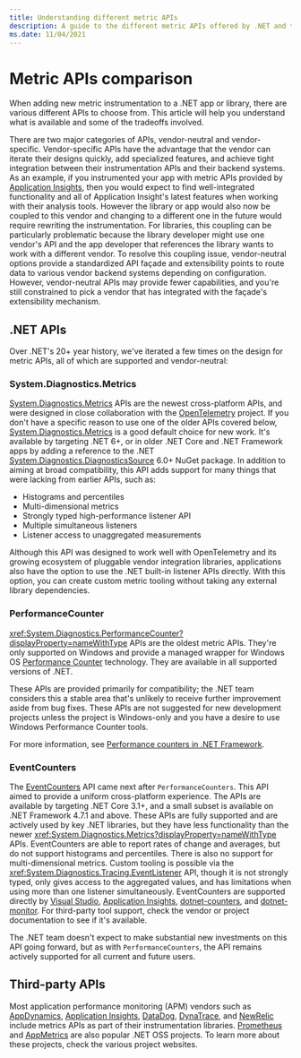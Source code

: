 ```yaml
---
title: Understanding different metric APIs
description: A guide to the different metric APIs offered by .NET and third parties.
ms.date: 11/04/2021
---
```


# Metric APIs comparison

When adding new metric instrumentation to a .NET app or library, there are various different APIs to choose from. This article
will help you understand what is available and some of the tradeoffs involved.

There are two major categories of APIs, vendor-neutral and vendor-specific.
Vendor-specific APIs have the advantage that the vendor can iterate their designs quickly, add specialized features, and achieve
tight integration between their instrumentation APIs and their backend systems. As an example, if you instrumented your app with
metric APIs provided by  [Application Insights](/azure/azure-monitor/app/app-insights-overview), then
you would expect to find well-integrated functionality and all of Application Insight's latest features when working with their
analysis tools. However the library or app would also now be coupled to this vendor and changing to a different one in the future
would require rewriting the instrumentation. For libraries, this coupling can be particularly problematic because the library
developer might use one vendor's API and the app developer that references the library wants to work with a different vendor.
To resolve this coupling issue, vendor-neutral options provide a standardized API façade and extensibility
points to route data to various vendor backend systems depending on configuration. However, vendor-neutral APIs may provide
fewer capabilities, and you're still constrained to pick a vendor that has integrated with the façade's extensibility
mechanism.

## .NET APIs

Over .NET's 20+ year history, we've iterated a few times on the design for metric APIs, all of which are supported and vendor-neutral:

### System.Diagnostics.Metrics

[System.Diagnostics.Metrics](metrics-instrumentation.md) APIs are the newest cross-platform APIs, and were designed in close collaboration with the
[OpenTelemetry](https://opentelemetry.io/) project. If you don't have a specific reason to use one of the older APIs covered below, [System.Diagnostics.Metrics](metrics-instrumentation.md) is
a good default choice for new work. It's available by targeting .NET 6+, or in older .NET Core and .NET Framework apps by adding a reference to the .NET
[System.Diagnostics.DiagnosticsSource](https://www.nuget.org/packages/System.Diagnostics.DiagnosticSource) 6.0+ NuGet package. In addition to
aiming at broad compatibility, this API adds support for many things that were lacking from earlier APIs, such as:

- Histograms and percentiles
- Multi-dimensional metrics
- Strongly typed high-performance listener API
- Multiple simultaneous listeners
- Listener access to unaggregated measurements

Although this API was designed to work well with OpenTelemetry and its growing ecosystem of pluggable vendor integration libraries, applications also have the option to use the .NET built-in listener APIs directly. With this option, you can create custom metric tooling without taking any external library dependencies.

### PerformanceCounter

<xref:System.Diagnostics.PerformanceCounter?displayProperty=nameWithType> APIs are the oldest metric APIs. They're only supported on Windows and provide
a managed wrapper for Windows OS [Performance Counter](/windows/win32/perfctrs/performance-counters-portal)
technology. They are available in all supported versions of .NET.

These APIs are provided primarily for compatibility; the .NET team
considers this a stable area that's unlikely to receive further improvement aside from bug fixes. These APIs are not suggested
for new development projects unless the project is Windows-only and you have a desire to use Windows Performance Counter tools.

For more information, see [Performance counters in .NET Framework](../../framework/debug-trace-profile/performance-counters.md).

### EventCounters

The [EventCounters](event-counters.md) API came next after `PerformanceCounters`. This API aimed to provide a uniform
cross-platform experience. The APIs are available by targeting .NET Core 3.1+, and a small subset is available on .NET Framework 4.7.1
and above. These APIs are fully supported and are actively used by key .NET libraries, but they
have less functionality than the newer <xref:System.Diagnostics.Metrics?displayProperty=nameWithType> APIs. EventCounters are able to report
rates of change and averages, but do not support histograms and percentiles. There is also no support for multi-dimensional metrics. Custom
tooling is possible via the <xref:System.Diagnostics.Tracing.EventListener> API, though it is not strongly typed, only gives
access to the aggregated values, and has limitations when using more than one listener simultaneously. EventCounters are supported directly by
[Visual Studio](/visualstudio/profiling/dotnet-counters-tool), [Application Insights](/azure/azure-monitor/app/eventcounters),
[dotnet-counters](dotnet-counters.md), and [dotnet-monitor](https://devblogs.microsoft.com/dotnet/introducing-dotnet-monitor/). For third-party
tool support, check the vendor or project documentation to see if it's available.

The .NET team doesn't expect to make substantial new investments on this API going forward, but as with `PerformanceCounters`, the API remains
actively supported for all current and future users.

## Third-party APIs

Most application performance monitoring (APM) vendors such as [AppDynamics](https://www.appdynamics.com/),
[Application Insights](/azure/azure-monitor/app/app-insights-overview),
[DataDog](https://www.datadoghq.com/), [DynaTrace](https://www.dynatrace.com/), and
[NewRelic](https://newrelic.com/) include metrics APIs as part of their instrumentation libraries.
[Prometheus](https://github.com/prometheus-net/prometheus-net) and [AppMetrics](https://www.app-metrics.io/) are also popular .NET OSS projects.
To learn more about these projects, check the various project websites.
